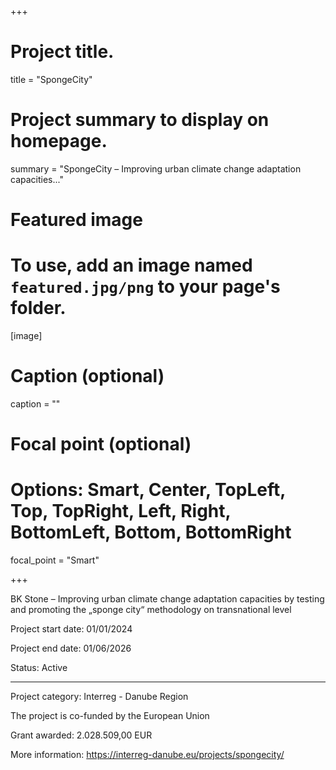+++

# Project title.
title = "SpongeCity"

# Project summary to display on homepage.
summary = "SpongeCity – Improving urban climate change adaptation capacities..."

# Featured image
# To use, add an image named `featured.jpg/png` to your page's folder. 
[image]
  # Caption (optional)
  caption = ""

  # Focal point (optional)
  # Options: Smart, Center, TopLeft, Top, TopRight, Left, Right, BottomLeft, Bottom, BottomRight
  focal_point = "Smart"

+++

BK Stone – Improving urban climate change adaptation capacities by testing and promoting the „sponge city“ methodology on transnational level

Project start date: 01/01/2024

Project end date: 01/06/2026

Status: Active

---

Project category: Interreg - Danube Region

The project is co-funded by the European Union

Grant awarded: 2.028.509,00 EUR

More information: https://interreg-danube.eu/projects/spongecity/
